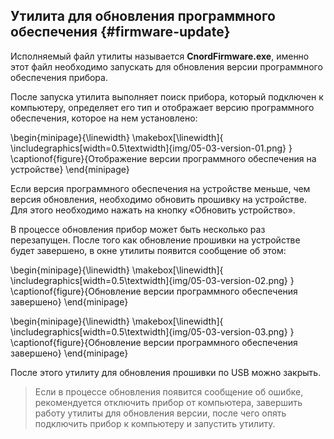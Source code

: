## Утилита для обновления программного обеспечения {#firmware-update}

Исполняемый файл утилиты называется **CnordFirmware.exe**, именно этот файл необходимо запускать для обновления версии программного обеспечения прибора.

После запуска утилита выполняет поиск прибора, который подключен к компьютеру, определяет его тип и отображает версию программного обеспечения, которое на нем установлено:

\begin{minipage}{\linewidth}
	\makebox[\linewidth]{
 		\includegraphics[width=0.5\textwidth]{img/05-03-version-01.png}
 	}
	\captionof{figure}{Отображение версии программного обеспечения на устройстве}
\end{minipage}

Если версия программного обеспечения на устройстве меньше, чем версия обновления, необходимо обновить прошивку на устройстве. Для этого необходимо нажать на кнопку «Обновить устройство».

В процессе обновления прибор может быть несколько раз перезапущен. После того как обновление прошивки на устройстве будет завершено, в окне утилиты появится сообщение об этом:

\begin{minipage}{\linewidth}
	\makebox[\linewidth]{
 		\includegraphics[width=0.5\textwidth]{img/05-03-version-02.png}
 	}
	\captionof{figure}{Обновление версии программного обеспечения завершено}
\end{minipage}

\begin{minipage}{\linewidth}
	\makebox[\linewidth]{
 		\includegraphics[width=0.5\textwidth]{img/05-03-version-03.png}
 	}
	\captionof{figure}{Обновление версии программного обеспечения завершено}
\end{minipage}

После этого утилиту для обновления прошивки по USB можно закрыть.

> Если в процессе обновления появится сообщение об ошибке, рекомендуется отключить прибор от компьютера, завершить работу утилиты для обновления версии, после чего опять подключить прибор к компьютеру и запустить утилиту.

